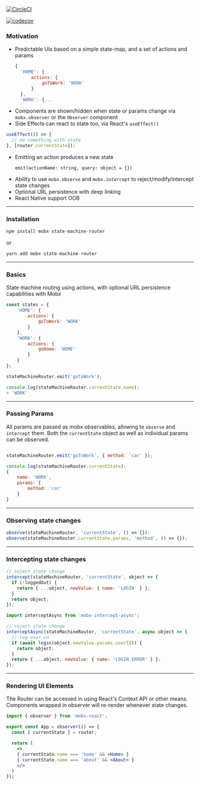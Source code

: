 [![CircleCI](https://circleci.com/gh/interestingChoice/mobx-state-machine-router.svg?style=svg)](https://circleci.com/gh/interestingChoice/mobx-state-machine-router)

[![codecov](https://codecov.io/gh/interestingChoice/mobx-state-machine-router/branch/master/graph/badge.svg)](https://codecov.io/gh/interestingChoice/mobx-state-machine-router)

### Motivation

- Predictable UIs based on a simple state-map, and a set of actions and params
  ```js
  {
    'HOME': {
        actions: {
            goToWork: 'WORK'
        }
    },
    'WORK': {...
  ```
- Components are shown/hidden when state or params change via `mobx.observer` or the `Observer` component
- Side Effects can react to state too, via React's `useEffect()`

```js
useEffect(() => {
  // do something with state
}, [router.currentState]);
```

- Emitting an action produces a new state
  ```
  emit(actionName: string, query: object = {})
  ```
- Ability to use `mobx.observe` and `mobx.intercept` to reject/modify/intercept state changes
- Optional URL persistence with deep linking
- React Native support OOB

---

### Installation

```js
npm install mobx-state-machine-router
```

or

```js
yarn add mobx-state-machine-router
```

---

### Basics

State machine routing using actions, with optional URL persistence capabilities with Mobx

```js
const states = {
    'HOME': {
        actions: {
            goToWork: 'WORK'
        }
    },
    'WORK': {
        actions: {
            goHome: 'HOME'
        }
    }
};

stateMachineRouter.emit('goToWork');

console.log(stateMachineRouter.currentState.name);
> 'WORK'
```

---

### Passing Params

All params are passed as mobx observables, allowing to `observe` and `intercept` them. Both the `currentState` object as well as individual params can be observed.

```js

stateMachineRouter.emit('goToWork', { method: 'car' });

console.log(stateMachineRouter.currentState);
{
    name: 'WORK',
    params: {
        method: 'car'
    }
}
```

---

### Observing state changes

```js
observe(stateMachineRouter, 'currentState', () => {});
observe(stateMachineRouter.currentState.params, 'method', () => {});
```

---

### Intercepting state changes

```js
// reject state change
intercept(stateMachineRouter, 'currentState', object => {
  if (!loggedOut) {
    return { ...object, newValue: { name: 'LOGIN' } };
  }
  return object;
});
```

```js
import interceptAsync from 'mobx-intercept-async';

// reject state change
interceptAsync(stateMachineRouter, 'currentState', async object => {
  // log user in
  if (await login(object.newValue.params.userId)) {
    return object;
  }
  return { ...object, newValue: { name: 'LOGIN_ERROR' } };
});
```

---

### Rendering UI Elements

The Router can be accessed in using React's Context API or other means. Components wrapped in observer will re-render whenever state changes.

```jsx
import { observer } from 'mobx-react';

export const App = observer(() => {
  const { currentState } = router;

  return (
    <>
    { currentState.name === 'home' && <Home> }
    { currentState.name === 'about' && <About> }
    </>
  )
});
```
